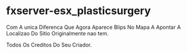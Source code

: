 # fxserver-esx_plasticsurgery

Com A unica Diferenca Que Agora Aparece Blips No Mapa A Apontar A Localizao Do Sitio Originalmente nao tem.

Todos Os Creditos Do Seu Criador.
